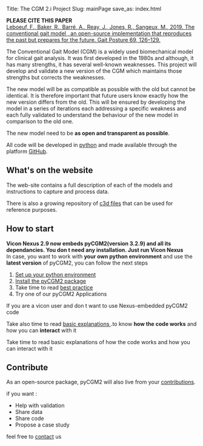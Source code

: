 Title: The CGM 2.i Project
Slug: mainPage
save_as: index.html

<div class="alert alert-dismissible alert-primary">
<b>PLEASE CITE THIS PAPER</b><br>
<a href="https://doi.org/10.1016/j.gaitpost.2019.01.034"> Leboeuf, F., Baker, R., Barré, A., Reay, J., Jones, R., Sangeux, M., 2019. The conventional gait model , an open-source implementation that reproduces the past but prepares for the future. Gait Posture 69, 126–129.</a>
</div>


The Conventional Gait Model (CGM) is a widely used biomechanical model for clinical gait analysis.
It was first developed in the 1980s and although, it has many strengths, it has several well-known weaknesses.
This project will develop and validate a new version of the CGM which maintains those strengths but corrects the weaknesses.

The new model will be as compatible as possible with the old but cannot be identical.
It is therefore important that future users know exactly how the new version differs from the old.
This will be ensured by developing the model in a series of iterations each addressing a specific weakness and
each fully validated to understand the behaviour of the new model in comparison to the old one.

The new model need to be **as open and transparent as possible**.

All code will be developed in [python](https://www.python.org/) and made available through
the platform [GitHub](https://github.com/).


<!----
<div class="alert alert-dismissible alert-danger">
    The project is part-funded by  <a href="https://www.vicon.com/">Vicon</a>
    and we will focus first on implementations to support use of the new models
    with <B>Vicon's suite</B> of clinical gait analysis software.
    <br>
    <B>We are opened to developing similar relationships with other manufacturers<B>
</div>
---->

## What's on the website

The web-site contains a full description of each of the models and instructions to capture and process data.

There is also a growing repository of [c3d files](/pages/Open-access-Gait-Data.html) that can be used for reference purposes.


## How to start

<div class="alert alert-dismissible alert-danger">
    <b> Vicon Nexus 2.9 now embeds pyCGM2(version 3.2.9) and all its dependancies. You don t need any installation. Just run Vicon Nexus</b>
    <br>
    In case, you want to work with <b>your own python environment</b> and use the <b>latest version</b> of pyCGM2, you can follow the next steps
</div>


 1. [Set up your python environment](/pages/pythonInstallation)
 2. [Install the pyCGM2 package](/pages/pyCGM2Installation)
 3. Take time to read [best practice](pages/bestPractice.html)
 4. Try one of our pyCGM2 Applications


 <div class="alert alert-dismissible alert-warning">
   If you are a vicon user and don t want to use Nexus-embedded pyCGM2 code</h4>
   <p class="mb-0">Take also time to read <a href="pages/nexusAppGuidelines.html" class="alert-link">basic explanations </a>.to know <b>how the code works</b> and how you can <b>interact</b> with it</p>
 </div>





Take time to read basic explanations of how the code works and how you can interact with it

## Contribute

As an open-source package, pyCGM2 will also live from your [contributions](/pages/contribute.html).

if you want :

   -  Help with validation
   - Share data
   - Share code
   - Propose a case study

feel free to [contact](/pages/contactus.html) us
